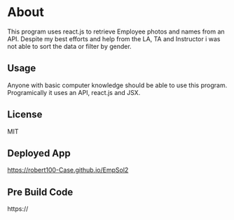 # About
This program uses react.js to retrieve Employee photos and names from an API. Despite my best efforts and help from the LA, TA and Instructor i was not able to sort the data or filter by gender.

## Usage
Anyone with basic computer knowledge should be able to use this program. Programically it uses an API, react.js and JSX.

## License
MIT

## Deployed App
https://robert100-Case.github.io/EmpSol2

## Pre Build Code
https://

